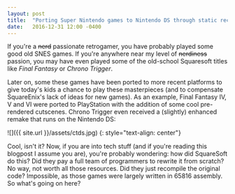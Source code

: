 ```yaml
---
layout: post
title:  "Porting Super Nintendo games to Nintendo DS through static recompilation"
date:   2016-12-31 12:00 -0400
---
```

If you're a ~~nerd~~ passionate retrogamer, you have probably played some good old SNES games.
If you're anywhere near my level of ~~nerdiness~~ passion, you may have even played some
of the old-school Squaresoft titles like *Final Fantasy* or *Chrono Trigger*.

Later on, some these games have been ported to more recent platforms to give today's kids
a chance to play these masterpieces (and to compensate SquareEnix's lack of ideas for new games).
As an example, Final Fantasy IV, V and VI were ported to PlayStation with the addition of some
cool pre-rendered cutscenes. Chrono Trigger even received a (slightly) enhanced remake that
runs on the Nintendo DS:

![]({{ site.url }}/assets/ctds.jpg)
{: style="text-align: center"}

Cool, isn't it? Now, if you are into tech stuff (and if you're reading this blogpost I assume you are),
you're probably wondering: how did SquareSoft do this? Did they pay a full team of programmers to rewrite
it from scratch? No way, not worth all those resources. Did they just recompile the original code? Impossible,
as those games were largely written in 65816 assembly. So what's going on here?
